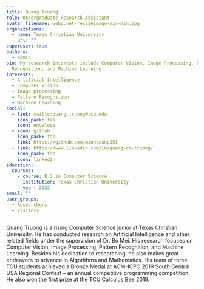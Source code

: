 ```yaml
---
title: Quang Truong
role: Undergraduate Research Assistant
avatar_filename: webp.net-resizeimage-min-min.jpg
organizations:
  - name: Texas Christian University
    url: ""
superuser: true
authors:
  - admin
bio: My research interests include Computer Vision, Image Processing, Pattern
  Recognition, and Machine Learning.
interests:
  - Artificial Intelligence
  - Computer Vision
  - Image processing
  - Pattern Recognition
  - Machine Learning
social:
  - link: mailto:quang.truong@tcu.edu
    icon_pack: fas
    icon: envelope
  - icon: github
    icon_pack: fab
    link: https://github.com/minhquang251
  - link: https://www.linkedin.com/in/quang-cm-truong/
    icon_pack: fab
    icon: linkedin
education:
  courses:
    - course: B.S in Computer Science
      institution: Texas Christian University
      year: 2022
email: ""
user_groups:
  - Researchers
  - Visitors
---
```

Quang Truong is a rising Computer Science junior at Texas Christian University. He has conducted
research on Artificial Intelligence and other related fields under the supervision of Dr. Bo Mei. His
research focuses on Computer Vision, Image Processing, Pattern Recognition, and Machine Learning.
Besides his dedication to researching, he also makes great endeavors to advance in Algorithms and
Mathematics. His team of three TCU students achieved a Bronze Medal at ACM-ICPC 2019 South
Central USA Regional Contest – an annual competitive programming competition. He also won the
first prize at the TCU Calculus Bee 2019.
